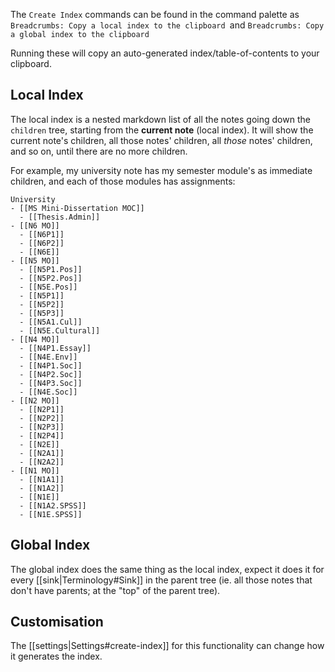 The `Create Index` commands can be found in the command palette as `Breadcrumbs: Copy a local index to the clipboard `and `Breadcrumbs: Copy a global index to the clipboard`

Running these will copy an auto-generated index/table-of-contents to your clipboard.

## Local Index

The local index is a nested markdown list of all the notes going down the `children` tree, starting from the **current note** (local index). It will show the current note's children, all those notes' children, all _those_ notes' children, and so on, until there are no more children.

For example, my university note has my semester module's as immediate children, and each of those modules has assignments: 

```
University
- [[MS Mini-Dissertation MOC]]
  - [[Thesis.Admin]]
- [[N6 MO]]
  - [[N6P1]]
  - [[N6P2]]
  - [[N6E]]
- [[N5 MO]]
  - [[N5P1.Pos]]
  - [[N5P2.Pos]]
  - [[N5E.Pos]]
  - [[N5P1]]
  - [[N5P2]]
  - [[N5P3]]
  - [[N5A1.Cul]]
  - [[N5E.Cultural]]
- [[N4 MO]]
  - [[N4P1.Essay]]
  - [[N4E.Env]]
  - [[N4P1.Soc]]
  - [[N4P2.Soc]]
  - [[N4P3.Soc]]
  - [[N4E.Soc]]
- [[N2 MO]]
  - [[N2P1]]
  - [[N2P2]]
  - [[N2P3]]
  - [[N2P4]]
  - [[N2E]]
  - [[N2A1]]
  - [[N2A2]]
- [[N1 MO]]
  - [[N1A1]]
  - [[N1A2]]
  - [[N1E]]
  - [[N1A2.SPSS]]
  - [[N1E.SPSS]]
```

## Global Index

The global index does the same thing as the local index, expect it does it for every [[sink|Terminology#Sink]] in the parent tree (ie. all those notes that don't have parents; at the "top" of the parent tree).

## Customisation

The [[settings|Settings#create-index]] for this functionality can change how it generates the index.